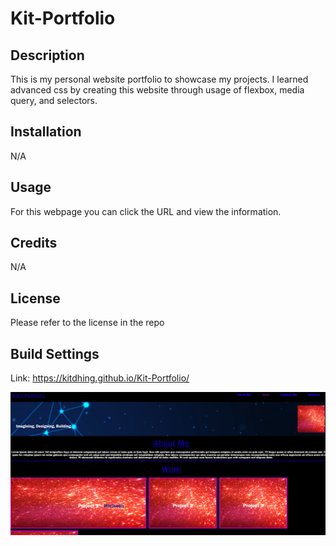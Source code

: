 # Kit-Portfolio

## Description

This is my personal website portfolio to showcase my projects. I learned advanced css by creating this website through usage of flexbox, media query, and selectors.

## Installation

N/A

## Usage

For this webpage you can click the URL and view the information. 

## Credits

N/A

## License

Please refer to the license in the repo

## Build Settings

Link: https://kitdhing.github.io/Kit-Portfolio/

![image](/images/portfolio.png)